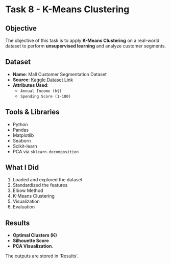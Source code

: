 # Task 8 - K-Means Clustering 

## Objective

The objective of this task is to apply **K-Means Clustering** on a real-world dataset to perform **unsupervised learning** and analyze customer segments.

## Dataset

- **Name**: Mall Customer Segmentation Dataset
- **Source**: [Kaggle Dataset Link](https://www.kaggle.com/datasets/vjchoudhary7/customer-segmentation-tutorial-in-python)
- **Attributes Used**:  
  - `Annual Income (k$)`  
  - `Spending Score (1-100)`

## Tools & Libraries

- Python
- Pandas
- Matplotlib
- Seaborn
- Scikit-learn
- PCA via `sklearn.decomposition`

## What I Did

 1. Loaded and explored the dataset
 2. Standardized the features
 3. Elbow Method
 4. K-Means Clustering
 5. Visualization
 6. Evaluation

## Results

- **Optimal Clusters (K)**
- **Silhouette Score**
- **PCA Visualization**.

The outputs are stored in 'Results'.
